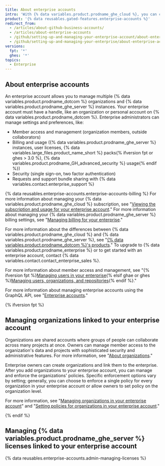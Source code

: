 ```yaml
---
title: About enterprise accounts
intro: 'With {% data variables.product.prodname_ghe_cloud %}, you can create an enterprise account to enable collaboration between your organizations, while giving administrators a single point of visibility and management.'
product: '{% data reusables.gated-features.enterprise-accounts %}'
redirect_from:
  - /articles/about-github-business-accounts/
  - /articles/about-enterprise-accounts
  - /github/setting-up-and-managing-your-enterprise-account/about-enterprise-accounts
  - /github/setting-up-and-managing-your-enterprise/about-enterprise-accounts
versions:
  fpt: '*'
  ghes: '*'
topics:
  - Enterprise
---
```

## About enterprise accounts

An enterprise account allows you to manage multiple {% data variables.product.prodname_dotcom %} organizations and {% data variables.product.prodname_ghe_server %} instances. Your enterprise account must have a handle, like an organization or personal account on {% data variables.product.prodname_dotcom %}. Enterprise administrators can manage settings and preferences, like:

- Member access and management (organization members, outside collaborators)
- Billing and usage ({% data variables.product.prodname_ghe_server %} instances, user licenses, {% data variables.large_files.product_name_short %} packs{% ifversion fpt or ghes > 3.0 %}, {% data variables.product.prodname_GH_advanced_security %} usage{% endif %})
- Security (single sign-on, two factor authentication)
- Requests and support bundle sharing with {% data variables.contact.enterprise_support %}

{% data reusables.enterprise-accounts.enterprise-accounts-billing %} For more information about managing your {% data variables.product.prodname_ghe_cloud %} subscription, see "[Viewing the subscription and usage for your enterprise account](/articles/viewing-the-subscription-and-usage-for-your-enterprise-account)." For more information about managing your {% data variables.product.prodname_ghe_server %} billing settings, see "[Managing billing for your enterprise](/admin/overview/managing-billing-for-your-enterprise)."

For more information about the differences between {% data variables.product.prodname_ghe_cloud %} and {% data variables.product.prodname_ghe_server %}, see "[{% data variables.product.prodname_dotcom %}'s products](/articles/githubs-products)." To upgrade to {% data variables.product.prodname_enterprise %} or to get started with an enterprise account, contact {% data variables.contact.contact_enterprise_sales %}.

For more information about member access and management, see "{% ifversion fpt %}[Managing users in your enterprise](/github/setting-up-and-managing-your-enterprise/managing-users-in-your-enterprise){% elsif ghae or ghes %}[Managing users, organizations, and repositories](/admin/user-management){% endif %}."

For more information about managing enterprise accounts using the GraphQL API, see "[Enterprise accounts](/graphql/guides/managing-enterprise-accounts)."

{% ifversion fpt %}

## Managing organizations linked to your enterprise account

Organizations are shared accounts where groups of people can collaborate across many projects at once. Owners can manage member access to the organization's data and projects with sophisticated security and administrative features. For more information, see "[About organizations](/articles/about-organizations)."

Enterprise owners can create organizations and link them to the enterprise. After you add organizations to your enterprise account, you can manage and enforce the organizations' policies. Specific enforcement options vary by setting; generally, you can choose to enforce a single policy for every organization in your enterprise account or allow owners to set policy on the organization level.

For more information, see "[Managing organizations in your enterprise account](/articles/managing-organizations-in-your-enterprise-account)" and "[Setting policies for organizations in your enterprise account](/articles/setting-policies-for-organizations-in-your-enterprise-account)."

{% endif %}

## Managing {% data variables.product.prodname_ghe_server %} licenses linked to your enterprise account

{% data reusables.enterprise-accounts.admin-managing-licenses %}
